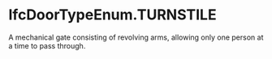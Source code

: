 IfcDoorTypeEnum.TURNSTILE
=========================
A mechanical gate consisting of revolving arms, allowing only one person at a
time to pass through.


